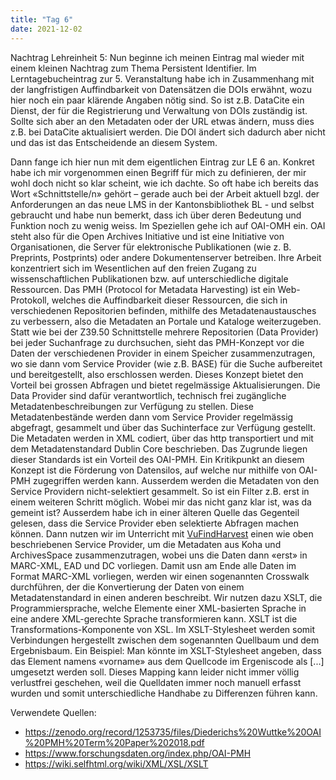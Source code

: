 ```yaml
---
title: "Tag 6"
date: 2021-12-02
---
```


Nachtrag Lehreinheit 5:
Nun beginne ich meinen Eintrag mal wieder mit einem kleinen Nachtrag zum Thema Persistent Identifier. Im Lerntagebucheintrag zur 5. Veranstaltung habe ich in Zusammenhang mit der langfristigen Auffindbarkeit von Datensätzen die DOIs erwähnt, wozu hier noch ein paar klärende Angaben nötig sind. So ist z.B. DataCite ein Dienst, der für die Registrierung und Verwaltung von DOIs zuständig ist. Sollte sich aber an den Metadaten oder der URL etwas ändern, muss dies z.B. bei DataCite aktualisiert werden. Die DOI ändert sich dadurch aber nicht und das ist das Entscheidende an diesem System.

Dann fange ich hier nun mit dem eigentlichen Eintrag zur LE 6 an. Konkret habe ich mir vorgenommen einen Begriff für mich zu definieren, der mir wohl doch nicht so klar scheint, wie ich dachte. So oft habe ich bereits das Wort «Schnittstelle/n» gehört – gerade auch bei der Arbeit aktuell bzgl. der Anforderungen an das neue LMS in der Kantonsbibliothek BL - und selbst gebraucht und habe nun bemerkt, dass ich über deren Bedeutung und Funktion noch zu wenig weiss. Im Speziellen gehe ich auf OAI-OMH ein. OAI steht also für die Open Archives Initiative und ist eine Initiative von Organisationen, die Server für elektronische Publikationen (wie z. B. Preprints, Postprints) oder andere Dokumentenserver betreiben. Ihre Arbeit konzentriert sich im Wesentlichen auf den freien Zugang zu wissenschaftlichen Publikationen bzw. auf unterschiedliche digitale Ressourcen. Das PMH (Protocol for Metadata Harvesting) ist ein Web-Protokoll, welches die Auffindbarkeit dieser Ressourcen, die sich in verschiedenen Repositorien befinden, mithilfe des Metadatenaustausches zu verbessern, also die Metadaten an Portale und Kataloge weiterzugeben. Statt wie bei der Z39.50 Schnittstelle mehrere Repositorien (Data Provider) bei jeder Suchanfrage zu durchsuchen, sieht das PMH-Konzept vor die Daten der verschiedenen Provider in einem Speicher zusammenzutragen, wo sie dann vom Service Provider (wie z.B. BASE) für die Suche aufbereitet und bereitgestellt, also erschlossen werden. Dieses Konzept bietet den Vorteil bei grossen Abfragen und bietet regelmässige Aktualisierungen. Die Data Provider sind dafür verantwortlich, technisch frei zugängliche Metadatenbeschreibungen zur Verfügung zu stellen. Diese Metadatenbestände werden dann vom Service Provider regelmässig abgefragt, gesammelt und über das Suchinterface zur Verfügung gestellt. Die Metadaten werden in XML codiert, über das http transportiert und mit dem Metadatenstandard Dublin Core beschrieben. Das Zugrunde liegen dieser Standards ist ein Vorteil des OAI-PMH. Ein Kritikpunkt an diesem Konzept ist die Förderung von Datensilos, auf welche nur mithilfe von OAI-PMH zugegriffen werden kann. Ausserdem werden die Metadaten von den Service Providern nicht-selektiert gesammelt. So ist ein Filter z.B. erst in einem weiteren Schritt möglich. Wobei mir das nicht ganz klar ist, was da gemeint ist? Ausserdem habe ich in einer älteren Quelle das Gegenteil gelesen, dass die Service Provider eben selektierte Abfragen machen können.
Dann nutzen wir im Unterricht mit [VuFindHarvest](https://vufind.org/wiki/indexing:oai-pmh) einen wie oben beschriebenen Service Provider, um die Metadaten aus Koha und ArchivesSpace zusammenzutragen, wobei uns die Daten dann «erst» in MARC-XML, EAD und DC vorliegen. Damit usn am Ende alle Daten im Format MARC-XML vorliegen, werden wir einen sogenannten Crosswalk durchführen, der die Konvertierung der Daten von einem Metadatenstandard in einen anderen beschreibt. Wir nutzen dazu XSLT, die Programmiersprache, welche Elemente einer XML-basierten Sprache in eine andere XML-gerechte Sprache transformieren kann. XSLT ist die Transformations-Komponente von XSL. Im XSLT-Stylesheet werden somit Verbindungen hergestellt zwischen dem sogenannten Quellbaum und dem Ergebnisbaum. Ein Beispiel: Man könnte im XSLT-Stylesheet angeben, dass das Element namens «vorname» aus dem Quellcode im Ergeniscode als <td>[...]</td> umgesetzt werden soll. Dieses Mapping kann leider nicht immer völlig verlustfrei geschehen, weil die Quelldaten immer noch manuell erfasst wurden und somit unterschiedliche Handhabe zu Differenzen führen kann.

Verwendete Quellen:

+ <https://zenodo.org/record/1253735/files/Diederichs%20Wuttke%20OAI%20PMH%20Term%20Paper%202018.pdf>
+ <https://www.forschungsdaten.org/index.php/OAI-PMH>
+ <https://wiki.selfhtml.org/wiki/XML/XSL/XSLT>
